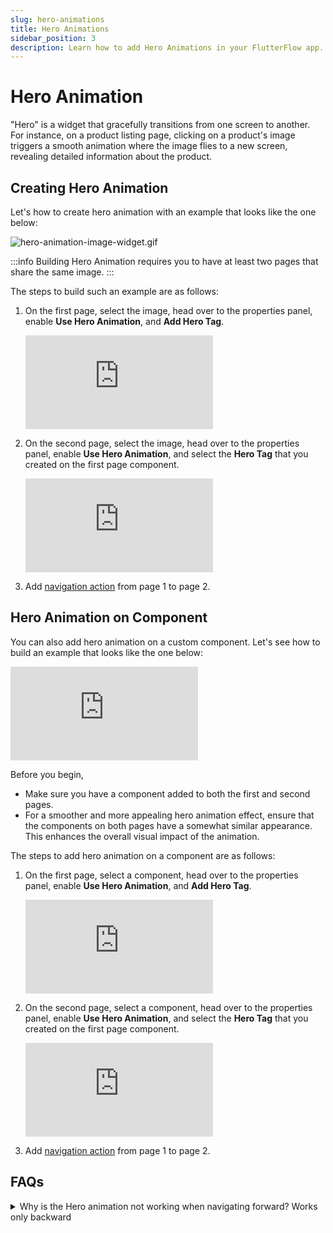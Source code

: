 ```yaml
---
slug: hero-animations
title: Hero Animations
sidebar_position: 3
description: Learn how to add Hero Animations in your FlutterFlow app.
---
```


# Hero Animation

"Hero" is a widget that gracefully transitions from one screen to another. For instance, on a product listing page, clicking on a product's image triggers a smooth animation where the image flies to a new screen, revealing detailed information about the product.

## Creating Hero Animation

Let's how to create hero animation with an example that looks like the one below:

![hero-animation-image-widget.gif](animation_gifs/hero-animation-image-widget.gif)

:::info
Building Hero Animation requires you to have at least two pages that share the same image.
:::

The steps to build such an example are as follows:

1. On the first page, select the image, head over to the properties panel, enable **Use Hero Animation**, and **Add Hero Tag**.

    <div style={{
        position: 'relative',
        paddingBottom: 'calc(56.67989417989418% + 41px)', // Keeps the aspect ratio and additional padding
        height: 0,
        width: '100%'}}>
        <iframe 
            src="https://www.loom.com/embed/c20e589a20dd4dbfbcb975bf45af286e?sid=0300c1fb-e862-4ac7-9975-b1fc0df1a44e"
            title=""
            style={{
                position: 'absolute',
                top: 0,
                left: 0,
                width: '100%',
                height: '100%',
                colorScheme: 'light'
            }}
            frameborder="0"
            loading="lazy"
            webkitAllowFullScreen
            mozAllowFullScreen
            allowFullScreen
            allow="clipboard-write">
        </iframe>
    </div>
    <p></p>

2. On the second page, select the image, head over to the properties panel, enable **Use Hero Animation**, and select the **Hero Tag** that you created on the first page component.

    <div style={{
        position: 'relative',
        paddingBottom: 'calc(56.67989417989418% + 41px)', // Keeps the aspect ratio and additional padding
        height: 0,
        width: '100%'}}>
        <iframe 
            src="https://www.loom.com/embed/8e51cd2ca0fb490cbf9ee607f07c8440?sid=a4686847-5136-41a1-a5d3-d410a8916ede"
            title=""
            style={{
                position: 'absolute',
                top: 0,
                left: 0,
                width: '100%',
                height: '100%',
                colorScheme: 'light'
            }}
            frameborder="0"
            loading="lazy"
            webkitAllowFullScreen
            mozAllowFullScreen
            allowFullScreen
            allow="clipboard-write">
        </iframe>
    </div>
    <p></p>

3. Add [navigation action](../../resources/ui-building-blocks/pages/navigation#navigate-to-action) from page 1 to page 2.



## Hero Animation on Component

You can also add hero animation on a custom component. Let's see how to build an example that looks like the one below:

<div style={{
        position: 'relative',
        paddingBottom: 'calc(56.67989417989418% + 41px)', // Keeps the aspect ratio and additional padding
        height: 0,
        width: '100%'}}>
        <iframe 
            src="https://www.loom.com/embed/cf8980ca68074fd0a24ce2fbef3e0a11?sid=c5b3d22b-dde4-4df3-a600-0207cceb1c22"
            title=""
            style={{
                position: 'absolute',
                top: 0,
                left: 0,
                width: '100%',
                height: '100%',
                colorScheme: 'light'
            }}
            frameborder="0"
            loading="lazy"
            webkitAllowFullScreen
            mozAllowFullScreen
            allowFullScreen
            allow="clipboard-write">
        </iframe>
</div>
<p></p>

Before you begin,

- Make sure you have a component added to both the first and second pages.
- For a smoother and more appealing hero animation effect, ensure that the components on both pages have a somewhat similar appearance. This enhances the overall visual impact of the animation.

The steps to add hero animation on a component are as follows:

1. On the first page, select a component, head over to the properties panel, enable **Use Hero Animation**, and **Add Hero Tag**.

    <div style={{
        position: 'relative',
        paddingBottom: 'calc(56.67989417989418% + 41px)', // Keeps the aspect ratio and additional padding
        height: 0,
        width: '100%'}}>
        <iframe 
            src="https://www.loom.com/embed/089421c9e8cd4053b8eb1e3b920c6d0b?sid=e9869abc-e1f4-4053-ba64-09623c0ae765"
            title=""
            style={{
                position: 'absolute',
                top: 0,
                left: 0,
                width: '100%',
                height: '100%',
                colorScheme: 'light'
            }}
            frameborder="0"
            loading="lazy"
            webkitAllowFullScreen
            mozAllowFullScreen
            allowFullScreen
            allow="clipboard-write">
        </iframe>
    </div>
    <p></p>

2. On the second page, select a component, head over to the properties panel, enable **Use Hero Animation**, and select the **Hero Tag** that you created on the first page component.

    <div style={{
        position: 'relative',
        paddingBottom: 'calc(56.67989417989418% + 41px)', // Keeps the aspect ratio and additional padding
        height: 0,
        width: '100%'}}>
        <iframe 
            src="https://www.loom.com/embed/b91c91d118bb4a12ab08cd272afb54a8?sid=2d2a09c7-9903-47d3-bb9d-21229f8ad27d"
            title=""
            style={{
                position: 'absolute',
                top: 0,
                left: 0,
                width: '100%',
                height: '100%',
                colorScheme: 'light'
            }}
            frameborder="0"
            loading="lazy"
            webkitAllowFullScreen
            mozAllowFullScreen
            allowFullScreen
            allow="clipboard-write">
        </iframe>
    </div>
    <p></p>

3. Add [navigation action](#) from page 1 to page 2.

## FAQs

<details>
<summary>Why is the Hero animation not working when navigating forward? Works only backward</summary>
<p>
This is because the image on the second page does not exist on the very first frame. Hero animation will only work when the image is loaded from an asset or from the network (*if the path is pre-specified*). If you're pulling the image from a Firestore document, it might not be ready in time for the animation to take place.

To fix this issue, you can avoid loading an image directly from Firestore. Instead, you can pass the image URL (which would have already been retrieved from the Firestore) from the previous page to the second page. And then use that URL to load the image.

See how to [pass data](#) from one page to another.
</p>
</details>